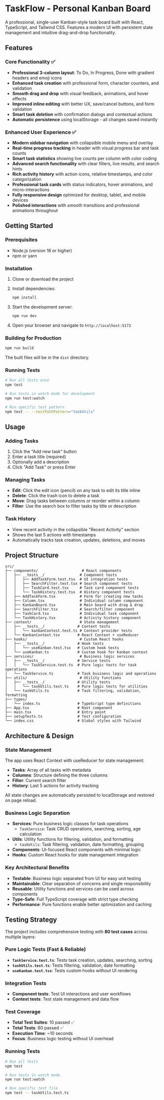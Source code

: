 # TaskFlow - Personal Kanban Board

A professional, single-user Kanban-style task board built with React, TypeScript, and Tailwind CSS. Features a modern UI with persistent state management and intuitive drag-and-drop functionality.

## Features

### Core Functionality ✅
- **Professional 3-column layout**: To Do, In Progress, Done with gradient headers and emoji icons
- **Enhanced task creation** with professional form, character counters, and validation  
- **Smooth drag and drop** with visual feedback, animations, and hover effects
- **Improved inline editing** with better UX, save/cancel buttons, and form validation
- **Smart task deletion** with confirmation dialogs and contextual actions
- **Automatic persistence** using localStorage - all changes saved instantly

### Enhanced User Experience ✅
- **Modern sidebar navigation** with collapsible mobile menu and overlay
- **Real-time progress tracking** in header with visual progress bar and task counts
- **Smart task statistics** showing live counts per column with color coding
- **Advanced search functionality** with clear filters, live results, and search hints
- **Rich activity history** with action icons, relative timestamps, and color categorization
- **Professional task cards** with status indicators, hover animations, and micro-interactions
- **Fully responsive design** optimized for desktop, tablet, and mobile devices
- **Polished interactions** with smooth transitions and professional animations throughout

## Getting Started

### Prerequisites
- Node.js (version 16 or higher)
- npm or yarn

### Installation

1. Clone or download the project
2. Install dependencies:
   ```bash
   npm install
   ```

3. Start the development server:
   ```bash
   npm run dev
   ```

4. Open your browser and navigate to `http://localhost:5173`

### Building for Production

```bash
npm run build
```

The built files will be in the `dist` directory.

### Running Tests

```bash
# Run all tests once
npm test

# Run tests in watch mode for development
npm run test:watch

# Run specific test pattern
npm test -- --testPathPattern="taskUtils"
```

## Usage

### Adding Tasks
1. Click the "Add new task" button
2. Enter a task title (required)
3. Optionally add a description
4. Click "Add Task" or press Enter

### Managing Tasks
- **Edit**: Click the edit icon (pencil) on any task to edit its title inline
- **Delete**: Click the trash icon to delete a task
- **Move**: Drag tasks between columns or reorder within a column
- **Filter**: Use the search box to filter tasks by title or description

### Task History
- View recent activity in the collapsible "Recent Activity" section
- Shows the last 5 actions with timestamps
- Automatically tracks task creation, updates, deletions, and moves

## Project Structure

```
src/
├── components/                    # React components
│   ├── __tests__/                # Component tests
│   │   ├── AddTaskForm.test.tsx  # UI integration tests
│   │   ├── SearchFilter.test.tsx # Search component tests
│   │   ├── TaskCard.test.tsx     # Task card component tests
│   │   └── TaskHistory.test.tsx  # History component tests
│   ├── AddTaskForm.tsx           # Form for creating new tasks
│   ├── Column.tsx                # Individual column component
│   ├── KanbanBoard.tsx           # Main board with drag & drop
│   ├── SearchFilter.tsx          # Search/filter component
│   ├── TaskCard.tsx              # Individual task component
│   └── TaskHistory.tsx           # Activity history component
├── context/                      # State management
│   ├── __tests__/               # Context tests
│   │   └── kanbanContest.test.ts # Context provider tests
│   └── KanbanContext.tsx        # React Context + useReducer
├── hooks/                        # Custom React hooks
│   ├── __tests__/               # Hook tests
│   │   └── useKanban.test.tsx   # Custom hook tests
│   └── useKanban.ts             # Custom hook for Kanban context
├── services/                     # Business logic services
│   ├── __tests__/               # Service tests
│   │   └── TaskService.test.ts  # Pure logic tests for task operations
│   └── TaskService.ts           # Task business logic and operations
├── utils/                        # Utility functions
│   ├── __tests__/               # Utility tests
│   │   └── taskUtils.test.ts    # Pure logic tests for utilities
│   └── taskUtils.ts             # Task filtering, validation, formatting
├── types/
│   └── index.ts                 # TypeScript type definitions
├── App.tsx                      # Root component
├── main.tsx                     # Entry point
├── setupTests.ts                # Test configuration
└── index.css                    # Global styles with Tailwind
```

## Architecture & Design

### State Management
The app uses React Context with useReducer for state management:

- **Tasks**: Array of all tasks with metadata
- **Columns**: Structure defining the three columns
- **Filter**: Current search filter
- **History**: Last 5 actions for activity tracking

All state changes are automatically persisted to localStorage and restored on page reload.

### Business Logic Separation
- **Services**: Pure business logic classes for task operations
  - `TaskService`: Task CRUD operations, searching, sorting, age calculation
- **Utils**: Utility functions for filtering, validation, and formatting
  - `taskUtils`: Task filtering, validation, date formatting, grouping
- **Components**: UI-focused React components with minimal logic
- **Hooks**: Custom React hooks for state management integration

### Key Architectural Benefits
- **Testable**: Business logic separated from UI for easy unit testing
- **Maintainable**: Clear separation of concerns and single responsibility
- **Reusable**: Utility functions and services can be used across components
- **Type-Safe**: Full TypeScript coverage with strict type checking
- **Performance**: Pure functions enable better optimization and caching

## Testing Strategy

The project includes comprehensive testing with **80 test cases** across multiple layers:

### Pure Logic Tests (Fast & Reliable)
- **`TaskService.test.ts`**: Tests task creation, updates, searching, sorting
- **`taskUtils.test.ts`**: Tests filtering, validation, date formatting
- **`useKanban.test.tsx`**: Tests custom hooks without UI rendering

### Integration Tests
- **Component tests**: Test UI interactions and user workflows
- **Context tests**: Test state management and data flow

### Test Coverage
- **Total Test Suites**: 10 passed ✅
- **Total Tests**: 80 passed ✅
- **Execution Time**: ~10 seconds
- **Focus**: Business logic testing without UI overhead

### Running Tests
```bash
# Run all tests
npm test

# Run tests in watch mode
npm run test:watch

# Run specific test file
npm test -- taskUtils.test.ts
```